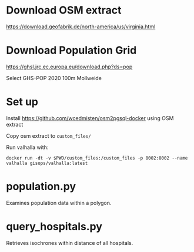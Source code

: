 # Download OSM extract

https://download.geofabrik.de/north-america/us/virginia.html

# Download Population Grid

https://ghsl.jrc.ec.europa.eu/download.php?ds=pop

Select GHS-POP 2020 100m Mollweide

# Set up

Install https://github.com/wcedmisten/osm2pgsql-docker using OSM extract

Copy osm extract to `custom_files/`

Run valhalla with:

```
docker run -dt -v $PWD/custom_files:/custom_files -p 8002:8002 --name valhalla gisops/valhalla:latest
```

# population.py

Examines population data within a polygon.

# query_hospitals.py

Retrieves isochrones within distance of all hospitals.
